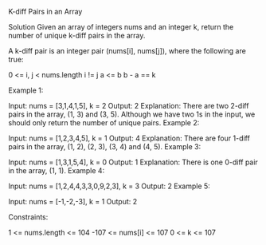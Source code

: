 K-diff Pairs in an Array

Solution
Given an array of integers nums and an integer k, return the number of unique k-diff pairs in the array.

A k-diff pair is an integer pair (nums[i], nums[j]), where the following are true:

0 <= i, j < nums.length
i != j
a <= b
b - a == k

Example 1:

Input: nums = [3,1,4,1,5], k = 2
Output: 2
Explanation: There are two 2-diff pairs in the array, (1, 3) and (3, 5).
Although we have two 1s in the input, we should only return the number of unique pairs.
Example 2:

Input: nums = [1,2,3,4,5], k = 1
Output: 4
Explanation: There are four 1-diff pairs in the array, (1, 2), (2, 3), (3, 4) and (4, 5).
Example 3:

Input: nums = [1,3,1,5,4], k = 0
Output: 1
Explanation: There is one 0-diff pair in the array, (1, 1).
Example 4:

Input: nums = [1,2,4,4,3,3,0,9,2,3], k = 3
Output: 2
Example 5:

Input: nums = [-1,-2,-3], k = 1
Output: 2

Constraints:

1 <= nums.length <= 104
-107 <= nums[i] <= 107
0 <= k <= 107
